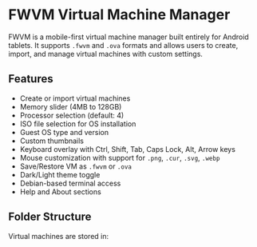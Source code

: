 # FWVM Virtual Machine Manager

FWVM is a mobile-first virtual machine manager built entirely for Android tablets. It supports `.fwvm` and `.ova` formats and allows users to create, import, and manage virtual machines with custom settings.

## Features

- Create or import virtual machines
- Memory slider (4MB to 128GB)
- Processor selection (default: 4)
- ISO file selection for OS installation
- Guest OS type and version
- Custom thumbnails
- Keyboard overlay with Ctrl, Shift, Tab, Caps Lock, Alt, Arrow keys
- Mouse customization with support for `.png`, `.cur`, `.svg`, `.webp`
- Save/Restore VM as `.fwvm` or `.ova`
- Dark/Light theme toggle
- Debian-based terminal access
- Help and About sections

## Folder Structure

Virtual machines are stored in: